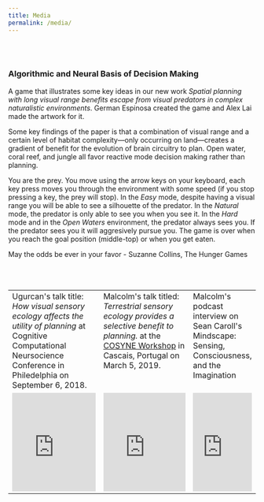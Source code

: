 ```yaml
---
title: Media
permalink: /media/
---
```

<br><br>

### Algorithmic and Neural Basis of Decision Making 

A game that illustrates some key ideas in our new work _Spatial planning with long visual range benefits escape from visual predators in complex naturalistic environments_. German Espinosa created the game and Alex Lai made the artwork for it.  

Some key findings of the paper is that a combination of visual range and a certain level of habitat complexity&mdash;only occurring on land&mdash;creates a gradient of benefit for the evolution of brain circuitry to plan. Open water, coral reef, and jungle all favor reactive mode decision making rather than planning. 

You are the prey. You move using the arrow keys on your keyboard, each key press moves you through the environment with some speed (if you stop pressing a key, the prey will stop). In the _Easy_ mode, despite having a visual range you will be able to see a silhouette of the predator. In the _Natural_ mode, the predator is only able to see you when you see it. In the _Hard_ mode and in the _Open Waters_ environment, the predator always sees you. If the predator sees you it will aggresively pursue you. The game is over when you reach the goal position (middle-top) or when you get eaten. 

May the odds be ever in your favor - Suzanne Collins, The Hunger Games



<br><br>

<table class="media">        
        <tr>
            <td valign="top" width="38%">
                    Ugurcan's talk title: <i> How visual sensory ecology affects the utility of planning</i>
                at Cognitive Computational Neursocience Conference in Philedelphia on September 6, 2018.</td>
            <td valign="top" width="38%">
                    Malcolm's talk titled: <i>Terrestrial sensory ecology provides a selective benefit to planning.</i>
                    at the 
                    <a href="https://www.cosyne.org/c/index.php?title=Workshops2019_naturalistic_decisions">COSYNE Workshop</a> 
                    in Cascais, Portugal on March 5, 2019.</td>
            <td valign="top" width="22%">
                Malcolm's podcast interview on Sean Caroll's Mindscape: 
                    Sensing, Consciousness, and the Imagination</td>
        </tr>       
        <tr>
            <td>
                <iframe width="100%" height="200px" src="https://www.youtube.com/embed/yKILeeI_9n0?start=22" frameborder="0" allow="accelerometer; autoplay; encrypted-media; gyroscope; picture-in-picture" allowfullscreen></iframe> 
            </td>
            <td> 
                 <iframe width="100%" height="200px" src="https://www.youtube.com/embed/Q3H-5Z3-6gM" frameborder="0" allow="accelerometer; autoplay; encrypted-media; gyroscope; picture-in-picture" allowfullscreen></iframe>             
            </td>
            <td>       
                    <iframe src="https://art19.com/shows/sean-carrolls-mindscape/episodes/e1b941fa-0a10-4f73-8a5a-1d916290d413/embed?theme=dark-blue" width="100%" height="200px" frameborder="no" border="0" marginwidth="0" scrolling="yes"></iframe>
            </td>
        </tr>
</table>
